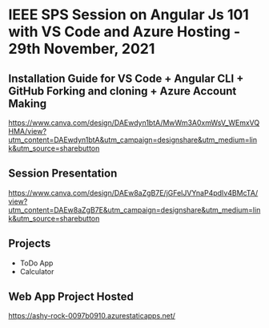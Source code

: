 # IEEE SPS Session on Angular Js 101 with VS Code and Azure Hosting - 29th November, 2021

## Installation Guide for VS Code + Angular CLI + GitHub Forking and cloning + Azure Account Making
https://www.canva.com/design/DAEwdyn1btA/MwWm3A0xmWsV_WEmxVQHMA/view?utm_content=DAEwdyn1btA&utm_campaign=designshare&utm_medium=link&utm_source=sharebutton

## Session Presentation
https://www.canva.com/design/DAEw8aZgB7E/jGFelJVYnaP4pdIv4BMcTA/view?utm_content=DAEw8aZgB7E&utm_campaign=designshare&utm_medium=link&utm_source=sharebutton

## Projects
- ToDo App
- Calculator

## Web App Project Hosted
https://ashy-rock-0097b0910.azurestaticapps.net/
